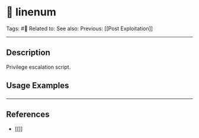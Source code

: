 # 💢 linenum 
Tags: #💢 
Related to: 
See also: 
Previous: [[Post Exploitation]]

---
## Description

Privilege escalation script.

## Usage Examples

### 

---
## References
- [[]]